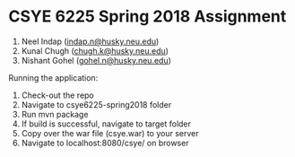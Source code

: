 # CSYE 6225 Spring 2018 Assignment

1. Neel Indap (indap.n@husky.neu.edu)
2. Kunal Chugh (chugh.k@husky.neu.edu)
3. Nishant Gohel (gohel.n@husky.neu.edu)


Running the application:

1. Check-out the repo
2. Navigate to csye6225-spring2018 folder
3. Run mvn package
4. If build is successful, navigate to target folder
5. Copy over the war file (csye.war) to your server
6. Navigate to localhost:8080/csye/ on browser
